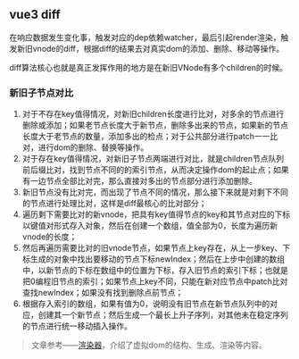 ## vue3 diff
在响应数据发生变化事，触发对应的dep依赖watcher，最后引起render渲染，触发新旧vnode的diff，根据diff的结果去对真实dom的添加、删除、移动等操作。

diff算法核心也就是真正发挥作用的地方是在新旧VNode有多个children的时候。

### 新旧子节点对比
1) 对于不存在key值得情况，对新旧children长度进行比对，对多余的节点进行删除或添加；如果老节点长度大于新节点，删除多出来的节点，如果新的节点长度大于老节点的数量，添加多出的检点；对于公共部分进行patch一一比对，进行dom的删除、替换等操作。
2) 对于存在key值得情况，对新旧子节点两端进行对比，就是children节点队列前后缀比对，找到节点不同的的索引节点，从而决定操作dom的起止点；如果有一边节点全部比对完，那么直接对多出的节点部分进行添加删除。
3) 新旧节点没有比对完，而出现了节点不同的情况，那么接下来就是对剩下不同的节点进行处理比对，这样是diff最核心的比对部分；
4) 遍历剩下需要比对的新vnode，把具有key值得节点的key和其节点对应的下标以键值对形式存入对象，然后在创建一个数组，值全部为0，长度为遍历新vnode的长度；
5) 然后再遍历需要比对的旧vnode节点，如果节点上key存在，从上一步key、下标生成的对象中找出要移动的节点下标newIndex；然后在上步中创建的数组中，以新节点的下标在数组中的位置为下标，存入旧节点的索引下标；也就是把0编程旧节点的索引；如果节点上key不同，只能在新对应节点中patch比对查找newIndex；如果没有找到删除点前节点；
6) 根据存入索引的数组，如果有值为0，说明没有旧节点在新节点队列中的对应，创建其一个新节点；然后生成一个最长上升子序列，对其他未在稳定序列的节点进行统一移动插入操作。

> 文章参考——[渲染器](http://hcysun.me/vue-design/zh/essence-of-comp.html#%E7%BB%84%E4%BB%B6%E7%9A%84%E4%BA%A7%E5%87%BA%E6%98%AF%E4%BB%80%E4%B9%88)，介绍了虚拟dom的结构、生成、渲染等内容。



